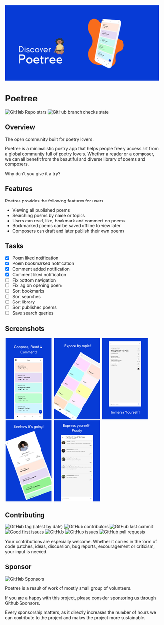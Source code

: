 <p align="center">
<a href="https://day8.github.io/re-frame" target="_blank" width="20" rel="noopener noreferrer"><img src="images/discover.png" alt="Poetree Feature Image"></a></p>

# Poetree

![GitHub Repo stars](https://img.shields.io:/github/stars/MamboBryan/poetree-android?style=for-the-badge) ![GitHub branch checks state](https://img.shields.io:/github/checks-status/MamboBryan/poetree-android/main?style=for-the-badge)


## Overview

The open community built for poetry lovers.

Poetree is a minimalistic poetry app that helps people freely access art from a global community full of poetry lovers. Whether a reader or a composer, we can all benefit from the beautiful and diverse library of poems and composers.

Why don't you give it a try?
<br>

[//]: # ([<img src="https://play.google.com/intl/en_us/badges/images/generic/en_badge_web_generic.png" alt="Download from Google Play" height="75">]&#40;https://play.google.com/store/apps/details?id=com.mambo.poetree&#41;)

## Features

Poetree provides the following features for users

- Viewing all published poems
- Searching poems by name or topics
- Users can read, like, bookmark and comment on poems
- Bookmarked poems can be saved offline to view later
- Composers can draft and later publish their own poems  

## Tasks

- [X] Poem liked notification
- [X] Poem bookmarked notification
- [X] Comment added notification
- [X] Comment liked notification
- [ ] Fix bottom navigation
- [ ] Fix lag on opening poem
- [ ] Sort bookmarks
- [ ] Sort searches
- [ ] Sort library
- [ ] Sort published poems
- [ ] Save search queries

## Screenshots

<p>
<img src="images/1.png" width="150" hspace="2" alt="Landing Page" />
<img src="images/2.png" width="150" hspace="2" alt="Users Decisions" />
<img src="images/3.png" width="150" hspace="2" alt="Personal Decisions" />
<img src="images/4.png" width="150" hspace="2" alt="Personal Decisions" />
<img src="images/5.png" width="150" hspace="2" alt="Personal Decisions" />
</p>

## Contributing

![GitHub tag (latest by date)](https://img.shields.io:/github/v/tag/MamboBryan/poetree-android?style=for-the-badge)
![GitHub contributors](https://img.shields.io:/github/contributors/MamboBryan/poetree-android?style=for-the-badge) ![GitHub last commit](https://img.shields.io:/github/last-commit/MamboBryan/poetree-android?style=for-the-badge) [![Good first issues](https://img.shields.io/github/issues/MamboBryan/poetree-android/good%20first%20issue?style=for-the-badge)](https://github.com/MamboBryan/poetree-android/issues?q=is%3Aissue+is%3Aopen+label%3A%22good+first+issue%22) ![GitHub](https://img.shields.io:/github/license/MamboBryan/poetree-android?style=for-the-badge) ![GitHub issues](https://img.shields.io:/github/issues-raw/MamboBryan/poetree-android?style=for-the-badge) ![GitHub pull requests](https://img.shields.io:/github/issues-pr/MamboBryan/poetree-android?style=for-the-badge) 

Your contributions are especially welcome.
Whether it comes in the form of code patches, ideas, discussion, bug reports, encouragement or criticism, your input is needed.

[//]: # (Visit [wiki]&#40;https://github.com/MamboBryan/poetree/wiki&#41; to get started.)

## Sponsor

![GitHub Sponsors](https://img.shields.io:/github/sponsors/MamboBryan?style=for-the-badge)

Poetree is a result of work of mostly small group of volunteers.

If you are a happy with this project, please consider [sponsoring us through Github Sponsors](https://github.com/sponsors/MamboBryan/).

Every sponsorship matters, as it directly increases the number of hours we can contribute to the project and makes the project more sustainable.
